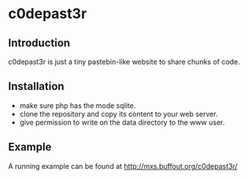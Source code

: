 c0depast3r
===

## Introduction

c0depast3r is just a tiny pastebin-like website to share chunks of code.

## Installation

  - make sure php has the mode sqlite.
  - clone the repository and copy its content to your web server.
  - give permission to write on the data directory to the www user.

## Example

A running example can be found at http://mxs.buffout.org/c0depast3r/
